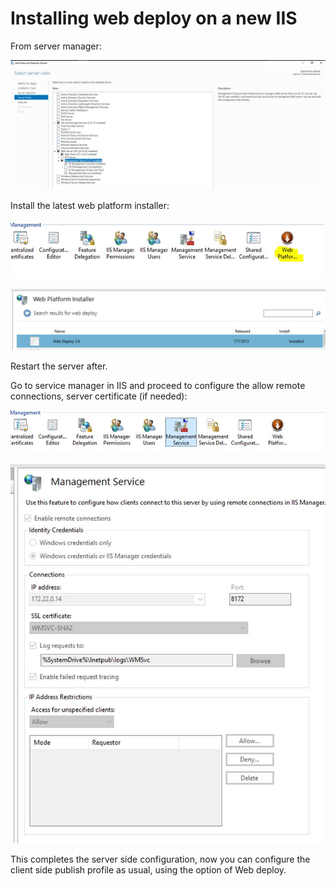 # Installing web deploy on a new IIS

From server manager:

![server](images/servermanager1.jpg)

Install the latest web platform installer:

![iis](images/iis1.jpg)

![iis-2](images/iis2.jpg)

Restart the server after.

Go to service manager in IIS and proceed to configure the allow remote connections, server certificate (if needed):

![iis-3](images/iis3.jpg)

![iis-4](images/iis4.jpg)

This completes the server side configuration, now you can configure the client side publish profile as usual, using the option of Web deploy.

